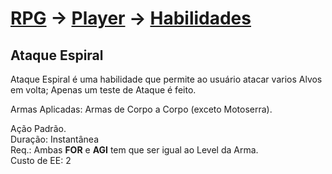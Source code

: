# [RPG](../../../RPG.md) -> [Player](../../Player.md) -> [Habilidades](../Habilidades.md)

## Ataque Espiral

Ataque Espiral é uma habilidade que permite ao usuário atacar varios Alvos em volta; Apenas um teste de Ataque é feito.

Armas Aplicadas: Armas de Corpo a Corpo (exceto Motoserra).

Ação Padrão.  
Duração: Instantânea  
Req.: Ambas **FOR** e **AGI** tem que ser igual ao Level da Arma.  
Custo de EE: 2
